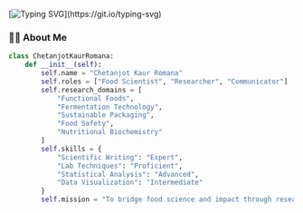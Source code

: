 [![Typing SVG](https://readme-typing-svg.demolab.com?font=Fira+Code&size=24&pause=1000&color=F77F00&center=true&vCenter=true&width=1000&lines=I+am+Chetanjot+Kaur+Romana+and+I+am+a+Food+Scientist.;I+am+Chetanjot+Kaur+Romana+and+I+am+a+Researcher.)](https://git.io/typing-svg)


### 👩‍🔬 About Me
```python
class ChetanjotKaurRomana:
    def __init__(self):
        self.name = "Chetanjot Kaur Romana"
        self.roles = ["Food Scientist", "Researcher", "Communicator"]
        self.research_domains = [
            "Functional Foods",
            "Fermentation Technology",
            "Sustainable Packaging",
            "Food Safety",
            "Nutritional Biochemistry"
        ]
        self.skills = {
            "Scientific Writing": "Expert",
            "Lab Techniques": "Proficient",
            "Statistical Analysis": "Advanced",
            "Data Visualization": "Intermediate"
        }
        self.mission = "To bridge food science and impact through research, design, and communication."
